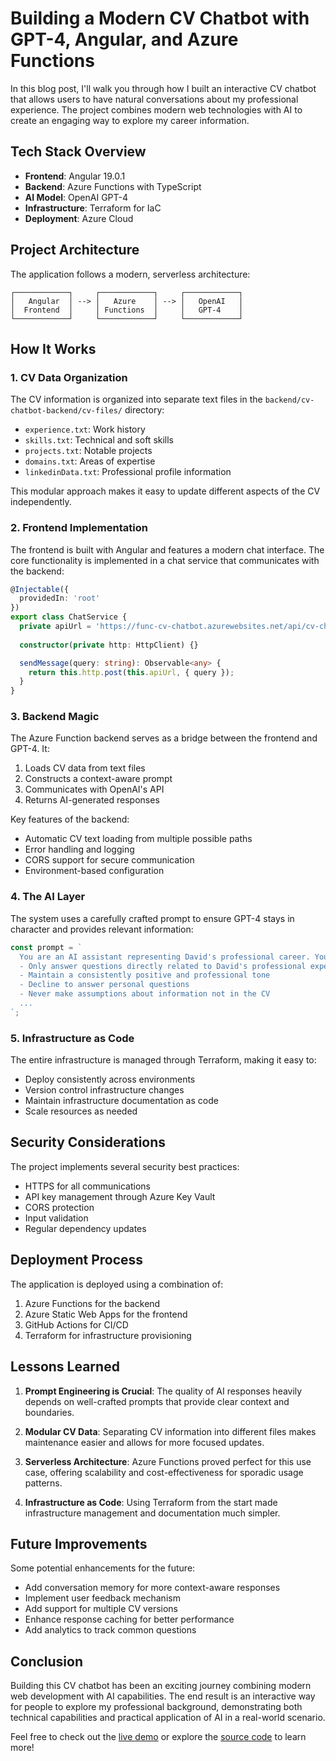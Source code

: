 # Building a Modern CV Chatbot with GPT-4, Angular, and Azure Functions

In this blog post, I'll walk you through how I built an interactive CV chatbot that allows users to have natural conversations about my professional experience. The project combines modern web technologies with AI to create an engaging way to explore my career information.

## Tech Stack Overview

- **Frontend**: Angular 19.0.1
- **Backend**: Azure Functions with TypeScript
- **AI Model**: OpenAI GPT-4
- **Infrastructure**: Terraform for IaC
- **Deployment**: Azure Cloud

## Project Architecture

The application follows a modern, serverless architecture:

```
┌────────────┐     ┌────────────┐     ┌────────────┐
│   Angular  │ --> │   Azure    │ --> │   OpenAI   │
│  Frontend  │     │ Functions  │     │   GPT-4    │
└────────────┘     └────────────┘     └────────────┘
```

## How It Works

### 1. CV Data Organization

The CV information is organized into separate text files in the `backend/cv-chatbot-backend/cv-files/` directory:
- `experience.txt`: Work history
- `skills.txt`: Technical and soft skills
- `projects.txt`: Notable projects
- `domains.txt`: Areas of expertise
- `linkedinData.txt`: Professional profile information

This modular approach makes it easy to update different aspects of the CV independently.

### 2. Frontend Implementation

The frontend is built with Angular and features a modern chat interface. The core functionality is implemented in a chat service that communicates with the backend:

```typescript
@Injectable({
  providedIn: 'root'
})
export class ChatService {
  private apiUrl = 'https://func-cv-chatbot.azurewebsites.net/api/cv-chatbot-backend';
  
  constructor(private http: HttpClient) {}

  sendMessage(query: string): Observable<any> {
    return this.http.post(this.apiUrl, { query });
  }
}
```

### 3. Backend Magic

The Azure Function backend serves as a bridge between the frontend and GPT-4. It:
1. Loads CV data from text files
2. Constructs a context-aware prompt
3. Communicates with OpenAI's API
4. Returns AI-generated responses

Key features of the backend:
- Automatic CV text loading from multiple possible paths
- Error handling and logging
- CORS support for secure communication
- Environment-based configuration

### 4. The AI Layer

The system uses a carefully crafted prompt to ensure GPT-4 stays in character and provides relevant information:

```typescript
const prompt = `
  You are an AI assistant representing David's professional career. Your role is to:
  - Only answer questions directly related to David's professional experience
  - Maintain a consistently positive and professional tone
  - Decline to answer personal questions
  - Never make assumptions about information not in the CV
  ...
`;
```

### 5. Infrastructure as Code

The entire infrastructure is managed through Terraform, making it easy to:
- Deploy consistently across environments
- Version control infrastructure changes
- Maintain infrastructure documentation as code
- Scale resources as needed

## Security Considerations

The project implements several security best practices:
- HTTPS for all communications
- API key management through Azure Key Vault
- CORS protection
- Input validation
- Regular dependency updates

## Deployment Process

The application is deployed using a combination of:
1. Azure Functions for the backend
2. Azure Static Web Apps for the frontend
3. GitHub Actions for CI/CD
4. Terraform for infrastructure provisioning

## Lessons Learned

1. **Prompt Engineering is Crucial**: The quality of AI responses heavily depends on well-crafted prompts that provide clear context and boundaries.

2. **Modular CV Data**: Separating CV information into different files makes maintenance easier and allows for more focused updates.

3. **Serverless Architecture**: Azure Functions proved perfect for this use case, offering scalability and cost-effectiveness for sporadic usage patterns.

4. **Infrastructure as Code**: Using Terraform from the start made infrastructure management and documentation much simpler.

## Future Improvements

Some potential enhancements for the future:
- Add conversation memory for more context-aware responses
- Implement user feedback mechanism
- Add support for multiple CV versions
- Enhance response caching for better performance
- Add analytics to track common questions

## Conclusion

Building this CV chatbot has been an exciting journey combining modern web development with AI capabilities. The end result is an interactive way for people to explore my professional background, demonstrating both technical capabilities and practical application of AI in a real-world scenario.

Feel free to check out the [live demo](https://your-demo-url) or explore the [source code](https://github.com/yourusername/cv-chatbot) to learn more! 
